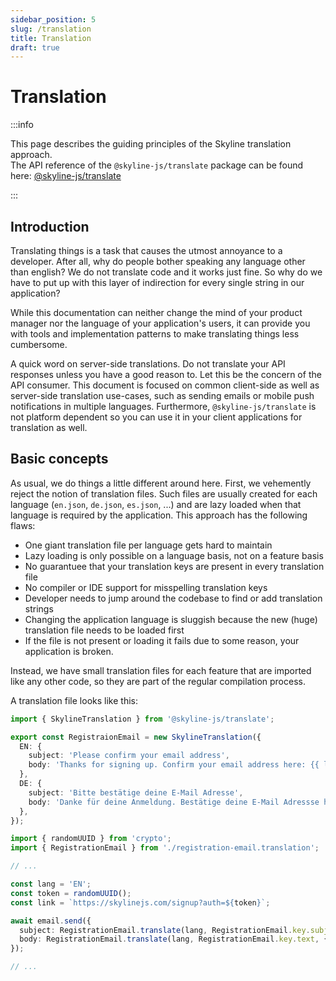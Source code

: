 ```yaml
---
sidebar_position: 5
slug: /translation
title: Translation
draft: true
---
```


# Translation

:::info

This page describes the guiding principles of the Skyline translation approach. <br />
The API reference of the `@skyline-js/translate` package can be found here: [@skyline-js/translate](/docs/api-reference/translate)

:::

## Introduction

Translating things is a task that causes the utmost annoyance to a developer. After all, why do people bother speaking any language other than english? We do not translate code and it works just fine. So why do we have to put up with this layer of indirection for every single string in our application?

While this documentation can neither change the mind of your product manager nor the language of your application's users, it can provide you with tools and implementation patterns to make translating things less cumbersome.

A quick word on server-side translations. Do not translate your API responses unless you have a good reason to. Let this be the concern of the API consumer. This document is focused on common client-side as well as server-side translation use-cases, such as sending emails or mobile push notifications in multiple languages. Furthermore, `@skyline-js/translate` is not platform dependent so you can use it in your client applications for translation as well.

## Basic concepts

As usual, we do things a little different around here. First, we vehemently reject the notion of translation files. Such files are usually created for each language (`en.json`, `de.json`, `es.json`, ...) and are lazy loaded when that language is required by the application. This approach has the following flaws:

- One giant translation file per language gets hard to maintain
- Lazy loading is only possible on a language basis, not on a feature basis
- No guarantuee that your translation keys are present in every translation file
- No compiler or IDE support for misspelling translation keys
- Developer needs to jump around the codebase to find or add translation strings
- Changing the application language is sluggish because the new (huge) translation file needs to be loaded first
- If the file is not present or loading it fails due to some reason, your application is broken.

Instead, we have small translation files for each feature that are imported like any other code, so they are part of the regular compilation process.

A translation file looks like this:

```ts
import { SkylineTranslation } from '@skyline-js/translate';

export const RegistraionEmail = new SkylineTranslation({
  EN: {
    subject: 'Please confirm your email address',
    body: 'Thanks for signing up. Confirm your email address here: {{ link }}',
  },
  DE: {
    subject: 'Bitte bestätige deine E-Mail Adresse',
    body: 'Danke für deine Anmeldung. Bestätige deine E-Mail Adressse hier: {{ link }}',
  },
});
```

```ts
import { randomUUID } from 'crypto';
import { RegistrationEmail } from './registration-email.translation';

// ...

const lang = 'EN';
const token = randomUUID();
const link = `https://skylinejs.com/signup?auth=${token}`;

await email.send({
  subject: RegistrationEmail.translate(lang, RegistrationEmail.key.subject),
  body: RegistrationEmail.translate(lang, RegistrationEmail.key.text, { link }),
});

// ...
```

<!-- Locality of Behaviour (LoB) -->

<!--
## How we get to 0% translation runtime errors

Translation code is notorious for two error sources:

- Missing translation strings: You forgot to add a translation for a newly introduced string.
- Typos when specifying the translation key

Due to a lack of type-safety, both classes of errors go undetected until a customer complains about an empty string in your application (this is not good). It is quite easy to eliminate both error sources leveraging TypeScript. This has the useful side-effect of providing auto-completion for translation keys inside your IDE!

```ts

```

-->
